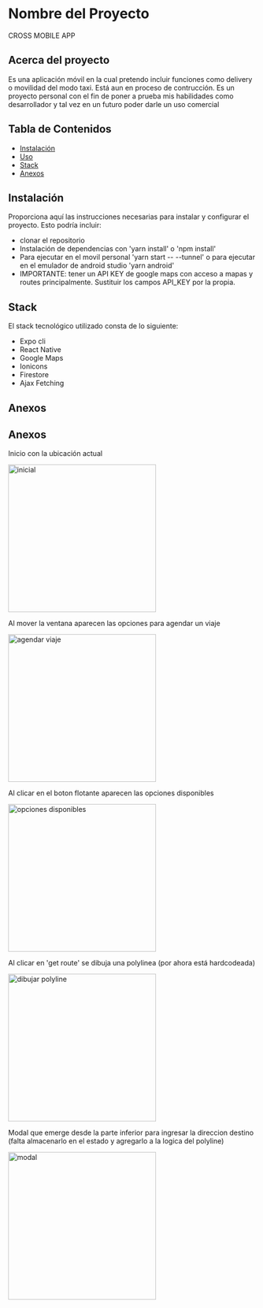# Nombre del Proyecto

CROSS MOBILE APP

## Acerca del proyecto

Es una aplicación móvil en la cual pretendo incluir funciones como delivery o movilidad del modo taxi. Está aun en proceso de contrucción. Es un proyecto personal con el fin de poner a prueba mis habilidades como desarrollador y tal vez en un futuro poder darle un uso comercial

## Tabla de Contenidos

- [Instalación](#instalación)
- [Uso](#uso)
- [Stack](#stack)
- [Anexos](#anexos)

## Instalación

Proporciona aquí las instrucciones necesarias para instalar y configurar el proyecto. Esto podría incluir:

- clonar el repositorio
- Instalación de dependencias con 'yarn install' o 'npm install'
- Para ejecutar en el movil personal 'yarn start -- --tunnel' o para ejecutar en el emulador de android studio 'yarn android'
- IMPORTANTE: tener un API KEY de google maps con acceso a mapas y routes principalmente. Sustituir los campos API_KEY por la propia.

## Stack

El stack tecnológico utilizado consta de lo siguiente:

- Expo cli
- React Native
- Google Maps
- Ionicons
- Firestore
- Ajax Fetching

## Anexos

## Anexos

Inicio con la ubicación actual

<img src="./assets/mapa-4.jpeg" alt="inicial" width="300">

Al mover la ventana aparecen las opciones para agendar un viaje

<img src="./assets/mapa-2.jpeg" alt="agendar viaje" width="300">

Al clicar en el boton flotante aparecen las opciones disponibles

<img src="./assets/mapa-2.jpeg" alt="opciones disponibles" width="300">

Al clicar en 'get route' se dibuja una polylinea (por ahora está hardcodeada)

<img src="./assets/mapa-1.jpeg" alt="dibujar polyline" width="300">

Modal que emerge desde la parte inferior para ingresar la direccion destino (falta almacenarlo en el estado y agregarlo a la logica del polyline)

<img src="./assets/modal-abajo.jpeg" alt="modal" width="300">

